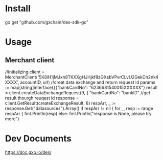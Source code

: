 # Install
go get "github.com/gxchain/des-sdk-go"
# Usage
## Merchant client
   //initializing
   client = MerchantClient('5K8iH1jMJxn8TKXXgHJHjkf8zGXsbVPvrCLvU2GekDh2nk4XXXX', accountID, url)
   //creat data exchange and return request id
   params := map[string]interface{}{"bankCardNo": "6236681540015XXXXXX"}
   result = client.createDataExchangeRequest(9, {    "bankCardNo": "bankID"
   //get result thourgh reuqest id
   response = client.GetResult(createExchangeResult, 8)
   respArr, _ := response.Get("datasources").Array()
   if respArr != nil {
       for _, resp := range respArr {
           fmt.Println(resp)
   else:
       fmt.Println("response is None, please try more")
        
# Dev Documents
https://doc.gxb.io/des/
​
